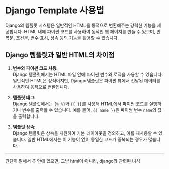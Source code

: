 # Django Template 사용법

Django의 템플릿 시스템은 일반적인 HTML을 동적으로 변환해주는 강력한 기능을 제공합니다. HTML 내에 파이썬 코드를 사용하여 동적인 웹 페이지를 만들 수 있으며, 반복문, 조건문, 변수 표시, 상속 등의 기능을 활용할 수 있습니다.

## Django 템플릿과 일반 HTML의 차이점

1. **변수와 파이썬 코드 사용**:  
   Django 템플릿에서는 HTML 파일 안에 파이썬 변수와 로직을 사용할 수 있습니다. 일반적인 HTML은 정적이지만, Django 템플릿은 파이썬 뷰에서 전달된 데이터를 사용하여 동적으로 변환됩니다.

2. **템플릿 태그**:  
   Django 템플릿에서는 `{% %}`와 `{{ }}`를 사용해 HTML에서 파이썬 코드를 실행하거나 변수를 출력할 수 있습니다. 예를 들어, `{{ name }}`은 파이썬 변수 `name`의 값을 출력합니다.

3. **템플릿 상속**:  
   Django 템플릿은 상속을 지원하여 기본 레이아웃을 정의하고, 이를 재사용할 수 있습니다. 일반 HTML에서는 이 기능이 없어 동일한 코드가 중복되는 경우가 많습니다.

---

간단히 말해서 {} 안에 있으면, 그냥 html이 아니라, django와 관련된 녀석